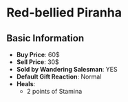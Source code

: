 # Red-bellied Piranha

## Basic Information

- **Buy Price**: 60$
- **Sell Price**: 30$
- **Sold by Wandering Salesman**: YES
- **Default Gift Reaction**: Normal
- **Heals**:
  - 2 points of Stamina
